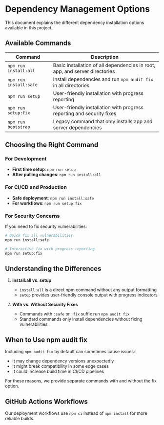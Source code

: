 # Dependency Management Options

This document explains the different dependency installation options available in this project.

## Available Commands

| Command | Description |
|---------|-------------|
| `npm run install:all` | Basic installation of all dependencies in root, app, and server directories |
| `npm run install:safe` | Install dependencies and run `npm audit fix` in all directories |
| `npm run setup` | User-friendly installation with progress reporting |
| `npm run setup:fix` | User-friendly installation with progress reporting and security fixes |
| `npm run bootstrap` | Legacy command that only installs app and server dependencies |

## Choosing the Right Command

### For Development

- **First time setup**: `npm run setup`
- **After pulling changes**: `npm run install:all`

### For CI/CD and Production

- **Safe deployment**: `npm run install:safe`
- **For workflows**: `npm run setup:fix`

### For Security Concerns

If you need to fix security vulnerabilities:

```bash
# Quick fix all vulnerabilities
npm run install:safe

# Interactive fix with progress reporting
npm run setup:fix
```

## Understanding the Differences

1. **install:all vs. setup**
   - `install:all` is a direct npm command without any output formatting
   - `setup` provides user-friendly console output with progress indicators

2. **With vs. Without Security Fixes**
   - Commands with `:safe` or `:fix` suffix run `npm audit fix`
   - Standard commands only install dependencies without fixing vulnerabilities

## When to Use npm audit fix

Including `npm audit fix` by default can sometimes cause issues:

- It may change dependency versions unexpectedly
- It might break compatibility in some edge cases
- It could increase build time in CI/CD pipelines

For these reasons, we provide separate commands with and without the fix option.

## GitHub Actions Workflows

Our deployment workflows use `npm ci` instead of `npm install` for more reliable builds.
